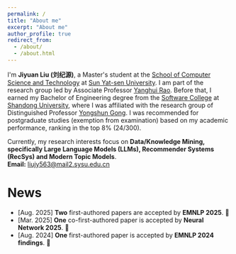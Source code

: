 ```yaml
---
permalink: /
title: "About me"
excerpt: "About me"
author_profile: true
redirect_from: 
  - /about/
  - /about.html
---
```


I'm **Jiyuan Liu (刘纪源)**, a Master's student at the [School of Computer Science and Technology](http://cse.sysu.edu.cn/) at [Sun Yat-sen University](https://www.sysu.edu.cn/). I am part of the research group led by Associate Professor [Yanghui Rao](https://scholar.google.com/citations?hl=en&user=qg7gv20AAAAJ). Before that, I earned my Bachelor of Engineering degree from the [Software College](https://www.sc.sdu.edu.cn/) at [Shandong University](https://www.sdu.edu.cn/), where I was affiliated with the research group of Distinguished Professor [Yongshun Gong](https://scholar.google.com/citations?hl=en&user=qg7gv20AAAAJ). I was recommended for postgraduate studies (exemption from examination) based on my academic performance, ranking in the top 8% (24/300).

Currently, my research interests focus on **Data/Knowledge Mining, specifically Large Language Models (LLMs), Recommender Systems (RecSys) and Modern Topic Models**.  
**Email:** liujy563@mail2.sysu.edu.cn


# News
- [Aug. 2025] **Two** first-authored papers are accepted by **EMNLP 2025**. 🎉
- [Mar. 2025] **One** co-first-authored paper is accepted by **Neural Network 2025**. 🎉
- [Aug. 2024] **One** first-authored paper is accepted by **EMNLP 2024 findings**. 🎉


<br><br><br>

<script type='text/javascript' id='clustrmaps' src='//cdn.clustrmaps.com/map_v2.js?cl=ffffff&w=300&t=tt&d=KQq7wmoOFK01AWtI-EgkopWeIANNwkKygR72ToCU_YU&co=2d90ad&cmo=e27b7b&cmn=ff9600'></script>
<!-- {% include base_path %} -->

